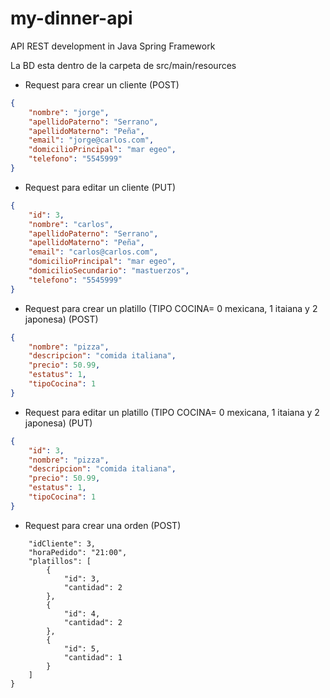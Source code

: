 # my-dinner-api
API REST development in Java Spring Framework

La BD esta dentro de la carpeta de src/main/resources

- Request para crear un cliente (POST)
```json
{
    "nombre": "jorge",
    "apellidoPaterno": "Serrano",
    "apellidoMaterno": "Peña",
    "email": "jorge@carlos.com",
    "domicilioPrincipal": "mar egeo",
    "telefono": "5545999"
}
```

- Request para editar un cliente (PUT)
```json
{
    "id": 3,
    "nombre": "carlos",
    "apellidoPaterno": "Serrano",
    "apellidoMaterno": "Peña",
    "email": "carlos@carlos.com",
    "domicilioPrincipal": "mar egeo",
    "domicilioSecundario": "mastuerzos",
    "telefono": "5545999"
}
```

- Request para crear un platillo (TIPO COCINA= 0 mexicana, 1 itaiana y 2 japonesa) (POST)
```json
{
    "nombre": "pizza",
    "descripcion": "comida italiana",
    "precio": 50.99,
    "estatus": 1,
    "tipoCocina": 1
}
```

- Request para editar un platillo (TIPO COCINA= 0 mexicana, 1 itaiana y 2 japonesa) (PUT)
```json
{
    "id": 3,
    "nombre": "pizza",
    "descripcion": "comida italiana",
    "precio": 50.99,
    "estatus": 1,
    "tipoCocina": 1
}
```

- Request para crear una orden (POST)
```json{
    "idCliente": 3,
    "horaPedido": "21:00",
    "platillos": [
        {
            "id": 3,
            "cantidad": 2
        },
        {
            "id": 4,
            "cantidad": 2
        },
        {
            "id": 5,
            "cantidad": 1
        }
    ]
}
```
